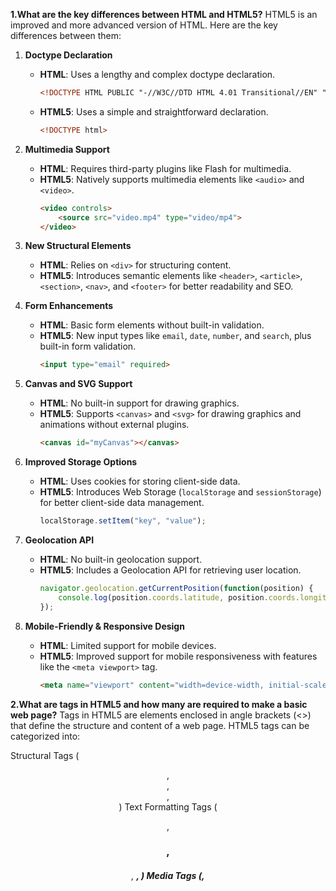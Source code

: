 **1.What are the key differences between HTML and HTML5?**
HTML5 is an improved and more advanced version of HTML. Here are the key differences between them:

1. **Doctype Declaration**  
   - **HTML**: Uses a lengthy and complex doctype declaration.  
     ```html
     <!DOCTYPE HTML PUBLIC "-//W3C//DTD HTML 4.01 Transitional//EN" "http://www.w3.org/TR/html4/loose.dtd">
     ```
   - **HTML5**: Uses a simple and straightforward declaration.  
     ```html
     <!DOCTYPE html>
     ```

2. **Multimedia Support**  
   - **HTML**: Requires third-party plugins like Flash for multimedia.  
   - **HTML5**: Natively supports multimedia elements like `<audio>` and `<video>`.  
     ```html
     <video controls>
         <source src="video.mp4" type="video/mp4">
     </video>
     ```

3. **New Structural Elements**  
   - **HTML**: Relies on `<div>` for structuring content.  
   - **HTML5**: Introduces semantic elements like `<header>`, `<article>`, `<section>`, `<nav>`, and `<footer>` for better readability and SEO.

4. **Form Enhancements**  
   - **HTML**: Basic form elements without built-in validation.  
   - **HTML5**: New input types like `email`, `date`, `number`, and `search`, plus built-in form validation.  
     ```html
     <input type="email" required>
     ```

5. **Canvas and SVG Support**  
   - **HTML**: No built-in support for drawing graphics.  
   - **HTML5**: Supports `<canvas>` and `<svg>` for drawing graphics and animations without external plugins.  
     ```html
     <canvas id="myCanvas"></canvas>
     ```

6. **Improved Storage Options**  
   - **HTML**: Uses cookies for storing client-side data.  
   - **HTML5**: Introduces Web Storage (`localStorage` and `sessionStorage`) for better client-side data management.  
     ```javascript
     localStorage.setItem("key", "value");
     ```

7. **Geolocation API**  
   - **HTML**: No built-in geolocation support.  
   - **HTML5**: Includes a Geolocation API for retrieving user location.  
     ```javascript
     navigator.geolocation.getCurrentPosition(function(position) {
         console.log(position.coords.latitude, position.coords.longitude);
     });
     ```

8. **Mobile-Friendly & Responsive Design**  
   - **HTML**: Limited support for mobile devices.  
   - **HTML5**: Improved support for mobile responsiveness with features like the `<meta viewport>` tag.  
     ```html
     <meta name="viewport" content="width=device-width, initial-scale=1">
     ```

**2.What are tags in HTML5 and how many are required to make a basic web page?**
Tags in HTML5 are elements enclosed in angle brackets (<>) that define the structure and content of a web page. HTML5 tags can be categorized into:

Structural Tags (<header>, <footer>, <section>, <article>)
Text Formatting Tags (<p>, <h1> , <h6>, <strong>, <em>)
Media Tags (<img>, <audio>, <video>)
Interactive Tags (<button>, <form>, <input>)
List Tags (<ul>, <ol>, <li>)
Table Tags (<table>, <tr>, <td>)



**3.key HTML5 page structure elements?**
Semantic Structure Elements
Element	Purpose
<header>	Defines the introductory section, usually contains the logo, navigation, or heading.
<nav>	Contains navigation links.
<section>	Groups related content.
<article>	Represents a self-contained piece of content, like a blog post.
<aside>	Contains sidebar content, such as ads or related links.
<footer>	Defines the bottom section, typically for copyrights or contact info.

**4.input elements in HTML5?**
### **Input Elements in HTML5**  
HTML5 introduced several new `<input>` types to improve forms, user experience, and validation. Below are the key input elements:

---

### **1. Common Input Types**
| Input Type | Description | Example |
|------------|-------------|------------|
| **`text`** | Standard text input field. | `<input type="text">` |
| **`password`** | Masks the entered text (e.g., for passwords). | `<input type="password">` |
| **`email`** | Validates email format. | `<input type="email">` |
| **`number`** | Allows only numbers. | `<input type="number" min="1" max="10">` |
| **`tel`** | Input for phone numbers. | `<input type="tel">` |
| **`url`** | Requires a valid URL format. | `<input type="url">` |
| **`search`** | Styled for search input. | `<input type="search">` |

---

### **2. Date & Time Input Types**
| Input Type | Description | Example |
|------------|-------------|------------|
| **`date`** | Selects a date. | `<input type="date">` |
| **`datetime-local`** | Selects date & time (no timezone). | `<input type="datetime-local">` |
| **`month`** | Selects a month & year. | `<input type="month">` |
| **`week`** | Selects a week. | `<input type="week">` |
| **`time`** | Selects a time. | `<input type="time">` |

---

### **3. Selection & Range Inputs**
| Input Type | Description | Example |
|------------|-------------|------------|
| **`checkbox`** | Multiple selectable options. | `<input type="checkbox">` |
| **`radio`** | Select one option from a group. | `<input type="radio" name="gender">` |
| **`color`** | Color picker. | `<input type="color">` |
| **`range`** | Slider for numerical input. | `<input type="range" min="0" max="100">` |

---

### **4. File Upload & Buttons**
| Input Type | Description | Example |
|------------|-------------|------------|
| **`file`** | Upload a file. | `<input type="file">` |
| **`image`** | Submit a form using an image. | `<input type="image" src="submit.png">` |
| **`submit`** | Submits the form. | `<input type="submit" value="Send">` |
| **`reset`** | Resets form inputs. | `<input type="reset">` |
| **`button`** | A clickable button (no default action). | `<input type="button" value="Click Me">` |

---

### **5. Example: A Complete Form with HTML5 Inputs**
```html
<form>
    <label for="name">Name:</label>
    <input type="text" id="name" required>

    <label for="email">Email:</label>
    <input type="email" id="email" required>

    <label for="age">Age:</label>
    <input type="number" id="age" min="18" max="99">

    <label for="date">Date of Birth:</label>
    <input type="date" id="date">

    <label for="color">Favorite Color:</label>
    <input type="color" id="color">

    <label>Gender:</label>
    <input type="radio" name="gender" value="male"> Male
    <input type="radio" name="gender" value="female"> Female

    <label>
        <input type="checkbox"> Subscribe to Newsletter
    </label>

    <button type="submit">Submit</button>
</form>
```

**6.Web Storage in HTML5**
HTML5 introduced Web Storage to store data in the browser more efficiently than cookies. It provides two main storage types:

localStorage – Stores data permanently (until manually deleted).
sessionStorage – Stores data only for the current session (cleared when the tab is closed).

**7.Three Types of Lists in HTML5**
HTML5 provides three main types of lists to organize and display content:

Ordered List (<ol>) – Numbered list
Unordered List (<ul>) – Bulleted list
Description List (<dl>) – Term and description list

**8.What types of graphics are supported by HTML5?**
Types of Graphics Supported by HTML5
HTML5 supports two main types of graphics:

Canvas (<canvas>) – Used for dynamic, pixel-based drawing.
Scalable Vector Graphics (<svg>) – Used for scalable, XML-based vector graphics.

**9.What are some of the new input types in HTML5?**
### **New Input Types in HTML5**  
HTML5 introduced several new `<input>` types to improve **form usability, validation, and user experience**.  

---

## **📌 1. Email Input (`type="email"`)**
- Accepts **valid email formats**.  
- Provides built-in validation (e.g., `user@example.com`).  
- On mobile, shows an email-friendly keyboard.  

🔹 **Example:**
```html
<input type="email" placeholder="Enter your email" required>
```

---

## **📌 2. URL Input (`type="url"`)**
- Accepts **only valid URLs**.  
- Automatically suggests **"http://"** if missing.  

🔹 **Example:**
```html
<input type="url" placeholder="https://example.com" required>
```

---

## **📌 3. Telephone Input (`type="tel"`)**
- Accepts phone numbers but **does not enforce a specific format**.  
- Mobile devices display a **numeric keyboard**.  

🔹 **Example:**
```html
<input type="tel" placeholder="123-456-7890">
```

---

## **📌 4. Number Input (`type="number"`)**
- Accepts **only numbers**.  
- Supports `min`, `max`, and `step` attributes.  

🔹 **Example:**
```html
<input type="number" min="1" max="100" step="5">
```

---

## **📌 5. Range Input (`type="range"`)**
- Provides a **slider UI** for selecting values.  
- Uses `min`, `max`, and `step` attributes.  

🔹 **Example:**
```html
<input type="range" min="0" max="100" step="10">
```

---

## **📌 6. Date & Time Inputs**
| **Input Type** | **Description** |
|--------------|-----------------|
| **`type="date"`** | Selects a **date (YYYY-MM-DD)** using a calendar picker. |
| **`type="datetime-local"`** | Selects **date & time** (no timezone). |
| **`type="month"`** | Selects **month & year**. |
| **`type="week"`** | Selects a **week of the year**. |
| **`type="time"`** | Selects **time (HH:MM format)**. |

🔹 **Example:**
```html
<input type="date">
<input type="time">
<input type="datetime-local">
<input type="month">
<input type="week">
```

---

## **📌 7. Search Input (`type="search"`)**
- Similar to a text input but optimized for search.  
- Some browsers provide a **clear button (X)**.  

🔹 **Example:**
```html
<input type="search" placeholder="Search here">
```

---

## **📌 8. Color Input (`type="color"`)**
- Provides a **color picker**.  

🔹 **Example:**
```html
<input type="color">
```

---

## **📌 9. File Input (`type="file"`)**
- Allows **file uploads**.  
- Supports `multiple` for multiple files.  

🔹 **Example:**
```html
<input type="file" multiple>
```

---

### **✅ Summary Table**
| **Input Type** | **Purpose** |
|--------------|------------|
| `email` | Enforces valid email format 📧 |
| `url` | Requires a valid website URL 🌍 |
| `tel` | Optimized for phone numbers ☎️ |
| `number` | Allows only numeric values 🔢 |
| `range` | Provides a slider for numeric selection 🎚️ |
| `date` | Selects a calendar date 📅 |
| `datetime-local` | Selects date & time (no timezone) ⏳ |
| `month` | Selects a specific month 📆 |
| `week` | Selects a week of the year 📅 |
| `time` | Selects only time (HH:MM) ⏰ |
| `search` | Optimized for search bars 🔍 |
| `color` | Opens a color picker 🎨 |
| `file` | Allows file uploads 📂 |

---

### **🎯 Benefits of New HTML5 Input Types**
✔ **Better User Experience** – Pre-built UI elements (calendars, sliders, etc.).  
✔ **Improved Validation** – Prevents incorrect input (e.g., `email`, `url`).  
✔ **Mobile-Friendly** – Custom keyboards for different inputs.  
✔ **Less JavaScript Needed** – Many validations happen **automatically**!  

These new input types **enhance forms, reduce errors, and improve usability** 🚀.

What are some of the most important APIs in HTML5?
API	Purpose	Example Use Case
Geolocation 🌍	Gets user location	Google Maps, GPS tracking
Web Storage 🗄️	Stores data in browser	User preferences, offline storage
Web Workers ⚡	Background JavaScript tasks	Large calculations, AI processing
Fetch 🌐	Fetches data from APIs	JSON data, REST API calls
Canvas 🎨	Draws graphics and animations	HTML5 games, charts
WebSockets 🔄	Real-time server communication	Chat apps, stock prices
Notifications 🔔	Push notifications	Web app alerts
Drag & Drop 🖱️	Enables dragging elements	File uploads, UI interactions
WebRTC 📹	Real-time video & audio	Video calls, live streaming
Fullscreen 🖥️	Expands elements to full screen	Video players, gaming

**10.What are the different types of storage in HTML5?**
### **Types of Storage in HTML5**  
HTML5 provides several **storage mechanisms** for saving data in the browser, improving performance and user experience. The main types of storage are:  

| **Storage Type** | **Persistent?** | **Size Limit** | **Scope** | **Use Case** |
|-----------------|----------------|--------------|------------|-------------|
| **Local Storage (`localStorage`)** | ✅ Yes | ~5MB | Per origin (domain) | Save user settings, preferences |
| **Session Storage (`sessionStorage`)** | ❌ No (cleared on tab close) | ~5MB | Per tab (session-based) | Store temporary form data |
| **Cookies** 🍪 | ✅ Yes (with expiry) | ~4KB | Sent with every request | User authentication, tracking |
| **IndexedDB** | ✅ Yes | 50MB+ | Per origin | Large databases, caching |
| **Cache Storage (Service Workers)** | ✅ Yes | Unlimited | Per origin | Offline support, PWA caching |

---

## **1️⃣ Local Storage (`localStorage`)**  
✔ Stores data **permanently** (until manually cleared).  
✔ Key-value pairs (like a small database).  
✔ **Data is NOT sent to the server** with every request.  

🔹 **Example:**
```javascript
localStorage.setItem("username", "JohnDoe");
console.log(localStorage.getItem("username")); // Output: JohnDoe
```

✅ **Use Case:** Save **user settings, themes, and preferences**.  

---

## **2️⃣ Session Storage (`sessionStorage`)**  
✔ Stores data **only for the session** (deleted when tab is closed).  
✔ Works like `localStorage`, but **temporary**.  

🔹 **Example:**
```javascript
sessionStorage.setItem("sessionID", "12345");
console.log(sessionStorage.getItem("sessionID")); // Output: 12345
```

✅ **Use Case:** Store **form inputs, temporary selections** during a session.  

---

## **3️⃣ Cookies** 🍪  
✔ Stores **small pieces of data** (max ~4KB).  
✔ **Sent with every HTTP request**, increasing bandwidth usage.  
✔ Can have an **expiration date**.  

🔹 **Example:**
```javascript
document.cookie = "username=JohnDoe; expires=Fri, 18 Feb 2025 12:00:00 UTC";
```

✅ **Use Case:** **User authentication, tracking login sessions.**  

---

## **4️⃣ IndexedDB (Database Storage)**  
✔ Stores **large amounts of structured data** (50MB+).  
✔ Supports **transactions, indexing, and querying** (like a database).  
✔ **Faster than `localStorage` and `sessionStorage`**.  

🔹 **Example:**
```javascript
var request = indexedDB.open("MyDatabase", 1);
request.onsuccess = function(event) {
    console.log("Database opened successfully");
};
```

✅ **Use Case:** **Offline apps, caching large data (e.g., shopping carts).**  

---

## **5️⃣ Cache Storage (Service Workers)**  
✔ Stores **assets like images, CSS, JavaScript** for offline use.  
✔ Used in **Progressive Web Apps (PWAs)**.  

🔹 **Example (Caching a request):**
```javascript
caches.open("my-cache").then(cache => {
    cache.add("/index.html");
});
```

✅ **Use Case:** **Offline web apps, PWA caching.**  

---

### **🚀 Summary**
| **Storage Type** | **Best For** |
|-----------------|--------------|
| **Local Storage** | User settings, themes, preferences |
| **Session Storage** | Temporary form data, session-based actions |
| **Cookies** | Authentication, tracking, small data storage |
| **IndexedDB** | Large datasets, offline storage, caching |
| **Cache Storage** | PWA caching, storing web assets for offline use |

**11.metadata in HTML5 and how is it specified?**
In HTML5, metadata refers to information about the web page, not content that is directly visible to users. This metadata is essential for defining the behavior of the page, influencing search engine optimization (SEO), social sharing, and page functionality.

Metadata is typically specified within the <head> section of the HTML document.

**12.Multimedia in HTML5**
HTML5 introduces native support for multimedia elements, such as audio and video, making it much easier to embed and control media directly in the browser without relying on external plugins (like Flash). This improves performance, security, and compatibility across modern browsers.

<audio controls>
  <source src="song.mp3" type="audio/mp3">
  Your browser does not support the audio element.
</audio>

Embedding External Media with <iframe> 🌐
The <iframe> element allows you to embed external media (like YouTube videos or Vimeo embeds) directly into your HTML5 page.
This is a common practice for embedding third-party video players.

<iframe width="560" height="315" src="https://www.youtube.com/embed/dQw4w9WgXcQ" frameborder="0" allowfullscreen></iframe>

**13.The main issues with HTML5?**
Older browsers might not support <video>, <audio>, or <canvas>.
Certain HTML5 APIs, such as localStorage, Geolocation, and Web Workers, may not be supported by older versions of browsers.
MP4 (H.264) is widely supported, but WebM or Ogg may not work in all browsers.
The audio file formats (MP3, Ogg, WAV) may not work consistently across different browsers.

**14.the role of the WebSocket API in HTML5?**
The WebSocket API in HTML5 enables real-time, two-way communication between the browser and server over a single, persistent connection, making it ideal for applications like live chat, online gaming, and real-time notifications.

What is the difference between inline, inline-block, and block? 
In CSS, `inline`, `inline-block`, and `block` are different values of the `display` property that control how elements are rendered in the document flow. Here's how they differ:

### 1. **`display: inline;`**
   - The element does **not** start on a new line.
   - The width and height properties **do not** apply; the element only takes up as much width as necessary.
   - Margin and padding apply **horizontally** but not **vertically**.
   - Examples: `<span>`, `<a>`, `<strong>`, `<em>`

   ```html
   <span style="display: inline; background: yellow;">Inline Element</span>
   ```

### 2. **`display: inline-block;`**
   - The element behaves like `inline` but **allows setting width and height**.
   - It **does not** start on a new line (like `inline`).
   - Margins and paddings apply **in all directions**.
   - Useful for elements that should be inline but need sizing control.
   - Examples: `<button>`, `<img>`

   ```html
   <div style="display: inline-block; width: 100px; height: 50px; background: lightblue;">
       Inline-Block
   </div>
   ```

### 3. **`display: block;`**
   - The element **starts on a new line** and takes up the full width of its container.
   - Width, height, margins, and paddings work normally.
   - Examples: `<div>`, `<p>`, `<h1>`-`<h6>`

   ```html
   <div style="display: block; background: lightcoral;">
       Block Element
   </div>
   ```

### **Comparison Table**
| Property | `inline` | `inline-block` | `block` |
|----------|---------|---------------|--------|
| Starts on a new line? | ❌ No | ❌ No | ✅ Yes |
| Respects `width` & `height`? | ❌ No | ✅ Yes | ✅ Yes |
| Can have margin/padding? | Partial (only horizontal) | ✅ Yes | ✅ Yes |
